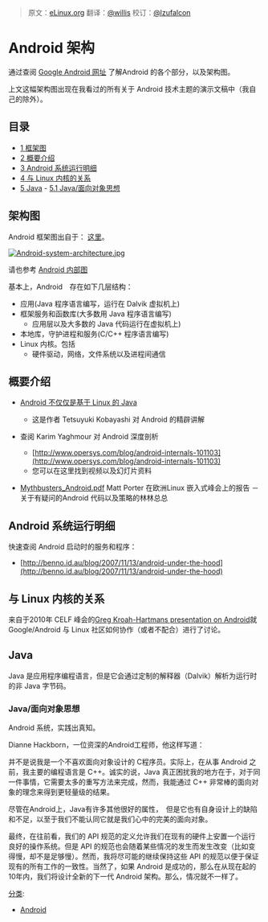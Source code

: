 > 原文：[eLinux.org](http://eLinux.org/Android_Architecture "http://eLinux.org/Android_Architecture")
> 翻译：[@willis](https://github.com/lovelers)
> 校订：[@lzufalcon](https://github.com/lzufalcon)


# Android 架构



通过查阅 [Google Android 网址](http://developer.android.com/guide/basics/what-is-android.html) 了解Android 的各个部分，以及架构图。

上文这幅架构图出现在我看过的所有关于 Android 技术主题的演示文稿中（我自己的除外）。

## 目录

-   [1 框架图](#architecture-diagram)
-   [2 概要介绍](#overview-presentations)
-   [3 Android 系统运行明细](#breakdown-of-running-android-system)
-   [4 与 Linux 内核的关系](#relation-to-the-linux-kernel)
-   [5 Java](#java)
        -   [5.1 Java/面向对象思想](#java-object-oriented-poilosophy)

## 架构图

Android 框架图出自于：
[这里](http://developer.android.com/images/system-architecture.jpg)。

[![Android-system-architecture.jpg](http://eLinux.org/images/c/c2/Android-system-architecture.jpg)](http://eLinux.org/File:Android-system-architecture.jpg)

请也参考 [Android 内部图](http://www.makelinux.net/android/internals/)

基本上，Android　存在如下几层结构：

-   应用(Java 程序语言编写，运行在 Dalvik 虚拟机上)
-   框架服务和函数库(大多数用 Java 程序语言编写)
    -   应用层以及大多数的 Java 代码运行在虚拟机上)
-   本地库，守护进程和服务(C/C++ 程序语言编写)
-   Linux 内核。包括
    -   硬件驱动，网络，文件系统以及进程间通信

## 概要介绍

-   [Android 不仅仅是基于 Linux 的 Java](http://kobablog.wordpress.com/2011/05/22/android-is-not-just-java-on-linux/)
    -   这是作者 Tetsuyuki Kobayashi 对 Android 的精辟讲解

-   查阅 Karim Yaghmour 对 Android 深度剖析
    -   [http://www.opersys.com/blog/android-internals-101103](http://www.opersys.com/blog/android-internals-101103)
    -   您可以在这里找到视频以及幻灯片资料

-   [Mythbusters\_Android.pdf](http://eLinux.org/images/2/2d/Mythbusters_Android.pdf "Mythbusters Android.pdf")
    Matt Porter 在欧洲Linux 嵌入式峰会上的报告
    －  关于有疑问的Android 代码以及策略的林林总总

## Android 系统运行明细

快速查阅 Android 启动时的服务和程序：

-   [http://benno.id.au/blog/2007/11/13/android-under-the-hood](http://benno.id.au/blog/2007/11/13/android-under-the-hood)

## 与 Linux 内核的关系

来自于2010年 CELF 峰会的[Greg Kroah-Hartmans presentation on Android](http://github.com/gregkh/android-presentation/downloads)就 Google/Android 与 Linux 社区如何协作（或者不配合）进行了讨论。

## Java

Java 是应用程序编程语言，但是它会通过定制的解释器（Dalvik）解析为运行时的非 Java 字节码。

### Java/面向对象思想

Android 系统，实践出真知。

Dianne Hackborn，一位资深的Android工程师，他这样写道：

并不是说我是一个不喜欢面向对象设计的 C程序员。实际上，在从事 Android 之前，我主要的编程语言是 C++。诚实的说，Java 真正困扰我的地方在于，对于同一件事情，它需要太多的重写方法来完成，然而，我能通过 C++ 非常棒的面向对象的理念来得到更轻量级的结果。

尽管在Android上，Java有许多其他很好的属性，　但是它也有自身设计上的缺陷和不足，以至于我们不能认同它就是我们心中的完美的面向对象。

最终，在往前看，我们的 API 规范的定义允许我们在现有的硬件上安置一个运行良好的操作系统。但是 API 的规范也会随着某些情况的发生而发生改变（比如变得慢，却不是足够慢）。然而，我将尽可能的继续保持这些 API 的规范以便于保证现有的所有工作的一致性。当然了，如果 Android 是成功的，那么在从现在起的10年内，我们将设计全新的下一代 Android 架构。那么，情况就不一样了。




[分类](http://eLinux.org/Special:Categories "Special:Categories"):

-   [Android](http://eLinux.org/Category:Android "Category:Android")

